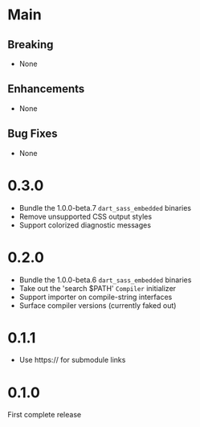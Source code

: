 # Main

## Breaking

* None

## Enhancements

* None

## Bug Fixes

* None

# 0.3.0

* Bundle the 1.0.0-beta.7 `dart_sass_embedded` binaries
* Remove unsupported CSS output styles
* Support colorized diagnostic messages

# 0.2.0

* Bundle the 1.0.0-beta.6 `dart_sass_embedded` binaries
* Take out the 'search $PATH' `Compiler` initializer
* Support importer on compile-string interfaces
* Surface compiler versions (currently faked out)

# 0.1.1

* Use https:// for submodule links

# 0.1.0

First complete release
